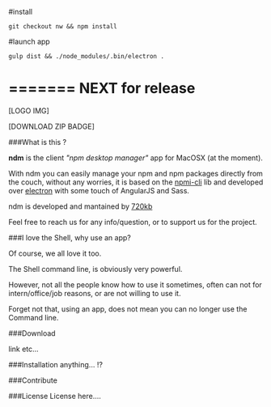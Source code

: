 #install

`git checkout nw && npm install`

#launch app

`gulp dist && ./node_modules/.bin/electron .`

=======
NEXT for release
=======

[LOGO IMG]

[DOWNLOAD ZIP BADGE]

###What is this ?

**ndm** is the client _"npm desktop manager"_ app for MacOSX (at the moment).

With ndm you can easily manage your npm and npm packages directly from the couch, without any worries, it is based on the [npmi-cli](https://github.com/npm/npmi-cli) lib and developed over [electron](https://github.com/electron/electron) with some touch of AngularJS and Sass.

ndm is developed and mantained by [720kb](http://720kb.net)

Feel free to reach us for any info/question, or to support us for the project.

###I love the Shell, why use an app?

Of course, we all love it too.

The Shell command line, is obviously very powerful.

However, not all the people know how to use it sometimes, often can not for intern/office/job reasons, or are not willing to use it.

Forget not that, using an app, does not mean you can no longer use the Command line.

###Download

link etc...

###Installation
anything... !?

###Contribute

###License
License here....
